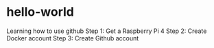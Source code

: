 # hello-world
Learning how to use github
Step 1: Get a Raspberry Pi 4
Step 2: Create Docker account
Step 3: Create Github account
